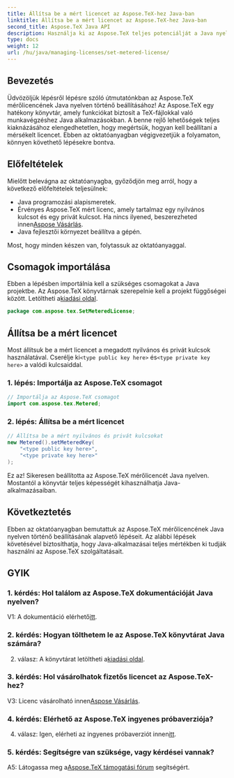 ```yaml
---
title: Állítsa be a mért licencet az Aspose.TeX-hez Java-ban
linktitle: Állítsa be a mért licencet az Aspose.TeX-hez Java-ban
second_title: Aspose.TeX Java API
description: Használja ki az Aspose.TeX teljes potenciálját a Java nyelven egy mért licenc beállításával. Kövesse lépésenkénti útmutatónkat a zökkenőmentes integráció érdekében.
type: docs
weight: 12
url: /hu/java/managing-licenses/set-metered-license/
---
```

## Bevezetés

Üdvözöljük lépésről lépésre szóló útmutatónkban az Aspose.TeX mérőlicencének Java nyelven történő beállításához! Az Aspose.TeX egy hatékony könyvtár, amely funkciókat biztosít a TeX-fájlokkal való munkavégzéshez Java alkalmazásokban. A benne rejlő lehetőségek teljes kiaknázásához elengedhetetlen, hogy megértsük, hogyan kell beállítani a mérsékelt licencet. Ebben az oktatóanyagban végigvezetjük a folyamaton, könnyen követhető lépésekre bontva.

## Előfeltételek

Mielőtt belevágna az oktatóanyagba, győződjön meg arról, hogy a következő előfeltételek teljesülnek:

- Java programozási alapismeretek.
-  Érvényes Aspose.TeX mért licenc, amely tartalmaz egy nyilvános kulcsot és egy privát kulcsot. Ha nincs ilyened, beszerezheted innen[Aspose Vásárlás](https://purchase.aspose.com/buy).
- Java fejlesztői környezet beállítva a gépén.

Most, hogy minden készen van, folytassuk az oktatóanyaggal.

## Csomagok importálása

Ebben a lépésben importálnia kell a szükséges csomagokat a Java projektbe. Az Aspose.TeX könyvtárnak szerepelnie kell a projekt függőségei között. Letöltheti a[kiadási oldal](https://releases.aspose.com/tex/java/).

```java
package com.aspose.tex.SetMeteredLicense;
```

## Állítsa be a mért licencet

 Most állítsuk be a mért licencet a megadott nyilvános és privát kulcsok használatával. Cserélje ki`<type public key here>` és`<type private key here>` a valódi kulcsaiddal.

### 1. lépés: Importálja az Aspose.TeX csomagot

```java
// Importálja az Aspose.TeX csomagot
import com.aspose.tex.Metered;
```

### 2. lépés: Állítsa be a mért licencet

```java
// Állítsa be a mért nyilvános és privát kulcsokat
new Metered().setMeteredKey(
    "<type public key here>",
    "<type private key here>"
);
```

Ez az! Sikeresen beállította az Aspose.TeX mérőlicencét Java nyelven. Mostantól a könyvtár teljes képességét kihasználhatja Java-alkalmazásaiban.

## Következtetés

Ebben az oktatóanyagban bemutattuk az Aspose.TeX mérőlicencének Java nyelven történő beállításának alapvető lépéseit. Az alábbi lépések követésével biztosíthatja, hogy Java-alkalmazásai teljes mértékben ki tudják használni az Aspose.TeX szolgáltatásait.

## GYIK

### 1. kérdés: Hol találom az Aspose.TeX dokumentációját Java nyelven?

 V1: A dokumentáció elérhető[itt](https://reference.aspose.com/tex/java/).

### 2. kérdés: Hogyan tölthetem le az Aspose.TeX könyvtárat Java számára?

 2. válasz: A könyvtárat letöltheti a[kiadási oldal](https://releases.aspose.com/tex/java/).

### 3. kérdés: Hol vásárolhatok fizetős licencet az Aspose.TeX-hez?

 V3: Licenc vásárolható innen[Aspose Vásárlás](https://purchase.aspose.com/buy).

### 4. kérdés: Elérhető az Aspose.TeX ingyenes próbaverziója?

 4. válasz: Igen, elérheti az ingyenes próbaverziót innen[itt](https://releases.aspose.com/).

### 5. kérdés: Segítségre van szüksége, vagy kérdései vannak?

 A5: Látogassa meg a[Aspose.TeX támogatási fórum](https://forum.aspose.com/c/tex/47) segítségért.